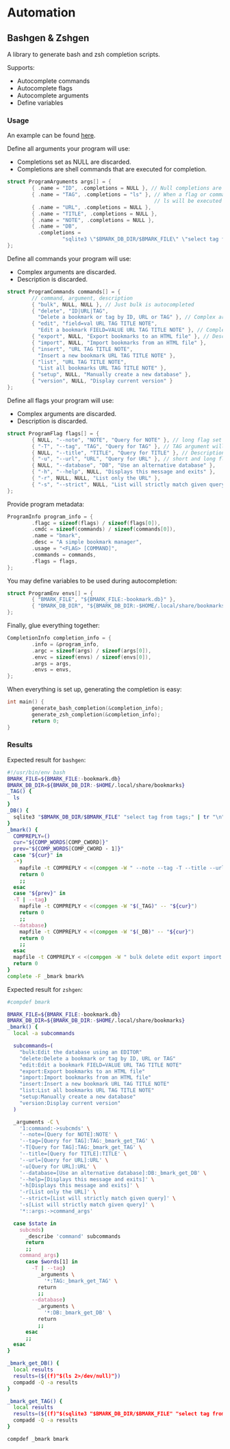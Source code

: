 # Automation

## Bashgen & Zshgen

A library to generate bash and zsh completion scripts.

Supports:

- Autocomplete commands
- Autocomplete flags
- Autocomplete arguments
- Define variables

### Usage

An example can be found [here](https://github.com/aocoronel/clibs/tree/main/tests).

Define all arguments your program will use:

- Completions set as NULL are discarded.
- Completions are shell commands that are executed for completion.

```c
struct ProgramArguments args[] = {
        { .name = "ID", .completions = NULL }, // Null completions are discarded
        { .name = "TAG", .completions = "ls" }, // When a flag or command uses the TAG argument
                                                // ls will be executed to provide autocompletion
        { .name = "URL", .completions = NULL },
        { .name = "TITLE", .completions = NULL },
        { .name = "NOTE", .completions = NULL },
        { .name = "DB",
          .completions =
                  "sqlite3 \"$BMARK_DB_DIR/$BMARK_FILE\" \"select tag from tags;\"},
};
```

Define all commands your program will use:

- Complex arguments are discarded.
- Description is discarded.

```c
struct ProgramCommands commands[] = {
        // command, argument, description
        { "bulk", NULL, NULL }, // Just bulk is autocompleted
        { "delete", "ID|URL|TAG",
          "Delete a bookmark or tag by ID, URL or TAG" }, // Complex arguments are not supported
        { "edit", "field=val URL TAG TITLE NOTE",
          "Edit a bookmark FIELD=VALUE URL TAG TITLE NOTE" }, // Complex arguments are not supported
        { "export", NULL, "Export bookmarks to an HTML file" }, // Description is discarded
        { "import", NULL, "Import bookmarks from an HTML file" },
        { "insert", "URL TAG TITLE NOTE",
          "Insert a new bookmark URL TAG TITLE NOTE" },
        { "list", "URL TAG TITLE NOTE",
          "List all bookmarks URL TAG TITLE NOTE" },
        { "setup", NULL, "Manually create a new database" },
        { "version", NULL, "Display current version" }
};
```

Define all flags your program will use:

- Complex arguments are discarded.
- Description is discarded.

```c
struct ProgramFlag flags[] = {
        { NULL, "--note", "NOTE", "Query for NOTE" }, // long flag set
        { "-T", "--tag", "TAG", "Query for TAG" }, // TAG argument will be autocompleted
        { NULL, "--title", "TITLE", "Query for TITLE" }, // Description is discarded
        { "-u", "--url", "URL", "Query for URL" }, // short and long flags set
        { NULL, "--database", "DB", "Use an alternative database" },
        { "-h", "--help", NULL, "Displays this message and exits" },
        { "-r", NULL, NULL, "List only the URL" },
        { "-s", "--strict", NULL, "List will strictly match given query" }
};
```

Provide program metadata:

```c
ProgramInfo program_info = {
        .flagc = sizeof(flags) / sizeof(flags[0]),
        .cmdc = sizeof(commands) / sizeof(commands[0]),
        .name = "bmark",
        .desc = "A simple bookmark manager",
        .usage = "<FLAG> [COMMAND]",
        .commands = commands,
        .flags = flags,
};
```

You may define variables to be used during autocompletion:

```c
struct ProgramEnv envs[] = {
        { "BMARK_FILE", "${BMARK_FILE:-bookmark.db}" },
        { "BMARK_DB_DIR", "${BMARK_DB_DIR:-$HOME/.local/share/bookmarks}" }
};
```

Finally, glue everything together:

```c
CompletionInfo completion_info = {
        .info = &program_info,
        .argc = sizeof(args) / sizeof(args[0]),
        .envc = sizeof(envs) / sizeof(envs[0]),
        .args = args,
        .envs = envs,
};
```

When everything is set up, generating the completion is easy:

```c
int main() {
        generate_bash_completion(&completion_info);
        generate_zsh_completion(&completion_info);
        return 0;
}
```

### Results

Expected result for `bashgen`:

```bash
#!/usr/bin/env bash
BMARK_FILE=${BMARK_FILE:-bookmark.db}
BMARK_DB_DIR=${BMARK_DB_DIR:-$HOME/.local/share/bookmarks}
_TAG() {
  ls
}
_DB() {
  sqlite3 "$BMARK_DB_DIR/$BMARK_FILE" "select tag from tags;" | tr "\n" " "
}
_bmark() {
  COMPREPLY=()
  cur="${COMP_WORDS[COMP_CWORD]}"
  prev="${COMP_WORDS[COMP_CWORD - 1]}"
  case "${cur}" in
  -*)
    mapfile -t COMPREPLY < <(compgen -W " --note --tag -T --title --url -u --database --help -h -r --strict -s" -- "${cur}")
    return 0
    ;;
  esac
  case "${prev}" in
  -T | --tag)
    mapfile -t COMPREPLY < <(compgen -W "$(_TAG)" -- "${cur}")
    return 0
    ;;
  --database)
    mapfile -t COMPREPLY < <(compgen -W "$(_DB)" -- "${cur}")
    return 0
    ;;
  esac
  mapfile -t COMPREPLY < <(compgen -W " bulk delete edit export import insert list setup version" -- "${cur}")
  return 0
}
complete -F _bmark bmark%
```

Expected result for `zshgen`:

```bash
#compdef bmark

BMARK_FILE=${BMARK_FILE:-bookmark.db}
BMARK_DB_DIR=${BMARK_DB_DIR:-$HOME/.local/share/bookmarks}
_bmark() {
  local -a subcommands

  subcommands=(
    "bulk:Edit the database using an EDITOR"
    "delete:Delete a bookmark or tag by ID, URL or TAG"
    "edit:Edit a bookmark FIELD=VALUE URL TAG TITLE NOTE"
    "export:Export bookmarks to an HTML file"
    "import:Import bookmarks from an HTML file"
    "insert:Insert a new bookmark URL TAG TITLE NOTE"
    "list:List all bookmarks URL TAG TITLE NOTE"
    "setup:Manually create a new database"
    "version:Display current version"
  )

  _arguments -C \
    '1:command:->subcmds' \
    '--note=[Query for NOTE]:NOTE' \
    '--tag=[Query for TAG]:TAG:_bmark_get_TAG' \
    '-T[Query for TAG]:TAG:_bmark_get_TAG' \
    '--title=[Query for TITLE]:TITLE' \
    '--url=[Query for URL]:URL' \
    '-u[Query for URL]:URL' \
    '--database=[Use an alternative database]:DB:_bmark_get_DB' \
    '--help=[Displays this message and exits]' \
    '-h[Displays this message and exits]' \
    '-r[List only the URL]' \
    '--strict=[List will strictly match given query]' \
    '-s[List will strictly match given query]' \
    '*::args:->command_args'

  case $state in
    subcmds)
      _describe 'command' subcommands
      return
      ;;
    command_args)
      case $words[1] in
        -T | --tag)
          _arguments \
            '*:TAG:_bmark_get_TAG' \
          return
          ;;
        --database)
          _arguments \
            '*:DB:_bmark_get_DB' \
          return
          ;;
      esac
      ;;
  esac
}

_bmark_get_DB() {
  local results
  results=(${(f)"$(ls 2>/dev/null)"})
  compadd -Q -a results
}

_bmark_get_TAG() {
  local results
  results=(${(f)"$(sqlite3 "$BMARK_DB_DIR/$BMARK_FILE" "select tag from tags;" 2>/dev/null)"})
  compadd -Q -a results
}

compdef _bmark bmark
```
